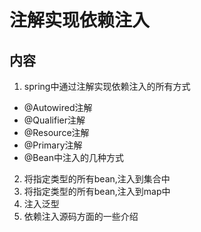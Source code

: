 # 注解实现依赖注入
## 内容
1. spring中通过注解实现依赖注入的所有方式
  - @Autowired注解
  - @Qualifier注解
  - @Resource注解
  - @Primary注解
  - @Bean中注入的几种方式
2. 将指定类型的所有bean,注入到集合中
3. 将指定类型的所有bean,注入到map中
4. 注入泛型
5. 依赖注入源码方面的一些介绍